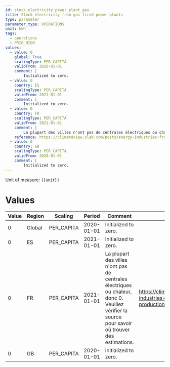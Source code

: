 ```yaml
---
id: stock_electricity_power_plant_gas
title: Stock electricity from gas fired power plants
type: parameter
parameter_type: OPERATIONS
unit: kwh
tags:
  - operations
  - PRIO_HIGH
values:
  - value: 0
    global: True
    scalingType: PER_CAPITA
    validFrom: 2020-01-01
    comment: |
        Initialized to zero.
  - value: 0
    country: ES
    scalingType: PER_CAPITA
    validFrom: 2021-01-01
    comment: |
        Initialized to zero.
  - value: 0
    country: FR
    scalingType: PER_CAPITA
    validFrom: 2021-01-01
    comment: |
        La plupart des villes n'ont pas de centrales électriques ou chaleur, donc 0. Veuillez vérifier la source pour savoir où trouver des estimations.
    reference: https://climateview.slab.com/posts/energy-industries-france-jdab43ho#hsf52-production-energetique
  - value: 0
    country: GB
    scalingType: PER_CAPITA
    validFrom: 2020-01-01
    comment: |
        Initialized to zero.
---
```



Unit of measure: `{{unit}}`


# Values


| Value | Region | Scaling | Period | Comment | Reference |
|-------|--------|---------|--------|---------|-----------|
| 0 | Global | PER_CAPITA | 2020-01-01 | Initialized to zero. |  |
| 0 | ES | PER_CAPITA | 2021-01-01 | Initialized to zero. |  |
| 0 | FR | PER_CAPITA | 2021-01-01 | La plupart des villes n'ont pas de centrales électriques ou chaleur, donc 0. Veuillez vérifier la source pour savoir où trouver des estimations. | https://climateview.slab.com/posts/energy-industries-france-jdab43ho#hsf52-production-energetique |
| 0 | GB | PER_CAPITA | 2020-01-01 | Initialized to zero. |  |


